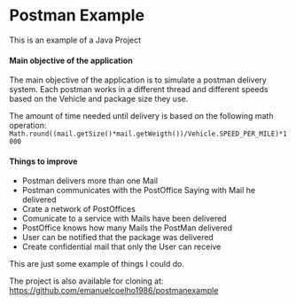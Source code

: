 # Postman Example
This is an example of a Java Project

#### Main objective of the application
The main objective of the application is to simulate a postman delivery system.
Each postman works in a different thread and different speeds based on the Vehicle and package size they use.

The amount of time needed until delivery is based on the following math operation:
`Math.round((mail.getSize()*mail.getWeigth())/Vehicle.SPEED_PER_MILE)*1000`

#### Things to improve
- Postman delivers more than one Mail
- Postman communicates with the PostOffice Saying with Mail he delivered
- Crate a network of PostOffices
- Comunicate to a service with Mails have been delivered
- PostOffice knows how many Mails the PostMan delivered
- User can be notified that the package was delivered
- Create confidential mail that only the User can receive

This are just some example of things I could do.

The project is also available for cloning at: https://github.com/emanuelcoelho1986/postmanexample
